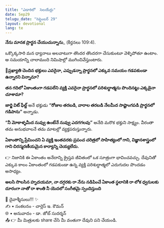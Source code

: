 ```yaml
---
title: "ఎడారిలో  సెలయేర్లు"
date: Sep29
telugu_date: "సెప్టెంబర్ 29"
layout: devotional
lang: te
---
```


**నేను మానక ప్రార్థన చేయుచున్నాను**_ (కీర్తనలు 109:4).

ఒక్కొక్కసారి మన ధ్యానాలు అలవాటుగా తొందర తొందరగా చేసుకుంటూ వెళ్ళిపోతూ ఉంటాం. ఆ సమయాన్ని చాలామంది నిమిషాల్లో ముగించివేస్తుంటారు. 

**📖ప్రఖ్యాతి చెందిన భక్తులు ఎవరైనా, ఎప్పుడన్నా ప్రార్థనలో ఎక్కువ సమయం గడపకుండా ఉన్నారని విన్నామా?**

 **తన గదిలో ఏకాంతంగా గడపలేని వ్యక్తి ఎవరైనా ప్రార్థనలో పరిశుద్ధాత్మను పొందినట్టు ఎక్కడైనా చూశామా?**

**జార్జి విట్ ఫీల్డ్** అనే భక్తుడు **“రోజుల తరబడి, వారాల తరబడి నేలమీద సాష్టాంగపడి ప్రార్థనలో గడిపాను”** అన్నాడు. 

**“నీ మోకాళ్ళమీద నువ్వు ఉంటేనే నువ్వు ఎదగగలవు”** అనేది మరొక భక్తుని సాక్ష్యం. వీరంతా తమ అనుభవాలనే తమ మాటల్లో వ్యక్తపరుస్తున్నారు.

**ఏకాంతాన్ని ప్రేమించని ఏ వ్యక్తి ఇంతవరకు ప్రపంచ చరిత్రలో సాహిత్యంలో గాని, విజ్ఞానశాస్త్రంలో గాని చిరస్మరణీయమైన కార్యాన్ని చెయ్యలేదు.**

👉 నిజానికి ఈ ఏకాంతం అనేదాన్ని క్రైస్తవ జీవితంలో ఒక సూత్రంగా భావించవచ్చు. దేవునితో ఎక్కువ కాలం ఏకాంతంలో గడపకుండా ఉన్న వ్యక్తి పరిశుద్ధాత్మలో ఎదుగుదల పొందడం అసాధ్యం.

**అలసి సొలసిన హృదయమా, నా దగ్గరకు రా నేను నడిపించే ఏకాంత స్థలానికి రా లోక ధ్వనులకు దూరంగా నాతో రా శాంతి నీ యెదలో సంగీతమై స్పందిస్తుంది**


<div class="blessing">🙏 <span class="bless-text">దైవాశ్శీసులు!!!</span> ✨</div>

<div class="credit">✍️ <span class="credit-text">▪ సంకలనం - చార్లెస్ ఇ. కౌమన్</span></div>
<div class="credit">🌐 <span class="credit-text">▪ అనువాదం - డా. జోబ్ సుదర్శన్</span></div>


<div class="share">📤 👉 <span class="share-text">మీ మిత్రులకు share చేసి మీ వంతుగా దేవుని పని చేయండి.</span></div>

